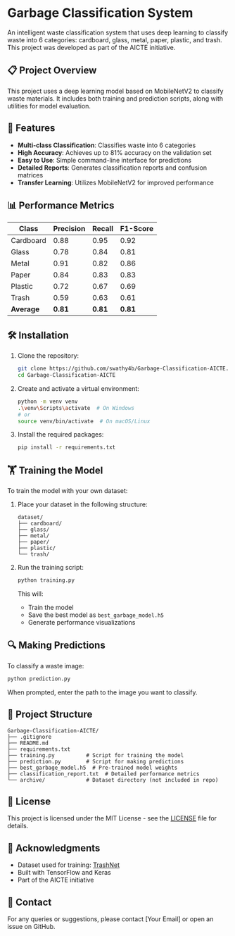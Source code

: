 # Garbage Classification System

An intelligent waste classification system that uses deep learning to classify waste into 6 categories: cardboard, glass, metal, paper, plastic, and trash. This project was developed as part of the AICTE initiative.

## 📋 Project Overview

This project uses a deep learning model based on MobileNetV2 to classify waste materials. It includes both training and prediction scripts, along with utilities for model evaluation.

## 🚀 Features

- **Multi-class Classification**: Classifies waste into 6 categories
- **High Accuracy**: Achieves up to 81% accuracy on the validation set
- **Easy to Use**: Simple command-line interface for predictions
- **Detailed Reports**: Generates classification reports and confusion matrices
- **Transfer Learning**: Utilizes MobileNetV2 for improved performance

## 📊 Performance Metrics

| Class      | Precision | Recall | F1-Score |
|------------|-----------|--------|----------|
| Cardboard  | 0.88      | 0.95   | 0.92     |
| Glass      | 0.78      | 0.84   | 0.81     |
| Metal      | 0.91      | 0.82   | 0.86     |
| Paper      | 0.84      | 0.83   | 0.83     |
| Plastic    | 0.72      | 0.67   | 0.69     |
| Trash      | 0.59      | 0.63   | 0.61     |
| **Average**| **0.81**  | **0.81** | **0.81** |

## 🛠️ Installation

1. Clone the repository:
   ```bash
   git clone https://github.com/swathy4b/Garbage-Classification-AICTE.git
   cd Garbage-Classification-AICTE
   ```

2. Create and activate a virtual environment:
   ```bash
   python -m venv venv
   .\venv\Scripts\activate  # On Windows
   # or
   source venv/bin/activate  # On macOS/Linux
   ```

3. Install the required packages:
   ```bash
   pip install -r requirements.txt
   ```

## 🏋️ Training the Model

To train the model with your own dataset:

1. Place your dataset in the following structure:
   ```
   dataset/
   ├── cardboard/
   ├── glass/
   ├── metal/
   ├── paper/
   ├── plastic/
   └── trash/
   ```

2. Run the training script:
   ```bash
   python training.py
   ```

   This will:
   - Train the model
   - Save the best model as `best_garbage_model.h5`
   - Generate performance visualizations

## 🔍 Making Predictions

To classify a waste image:

```bash
python prediction.py
```

When prompted, enter the path to the image you want to classify.

## 📂 Project Structure

```
Garbage-Classification-AICTE/
├── .gitignore
├── README.md
├── requirements.txt
├── training.py          # Script for training the model
├── prediction.py        # Script for making predictions
├── best_garbage_model.h5  # Pre-trained model weights
├── classification_report.txt  # Detailed performance metrics
└── archive/             # Dataset directory (not included in repo)
```

## 📝 License

This project is licensed under the MIT License - see the [LICENSE](LICENSE) file for details.

## 🙏 Acknowledgments

- Dataset used for training: [TrashNet](https://github.com/garythung/trashnet)
- Built with TensorFlow and Keras
- Part of the AICTE initiative

## 📧 Contact

For any queries or suggestions, please contact [Your Email] or open an issue on GitHub.
